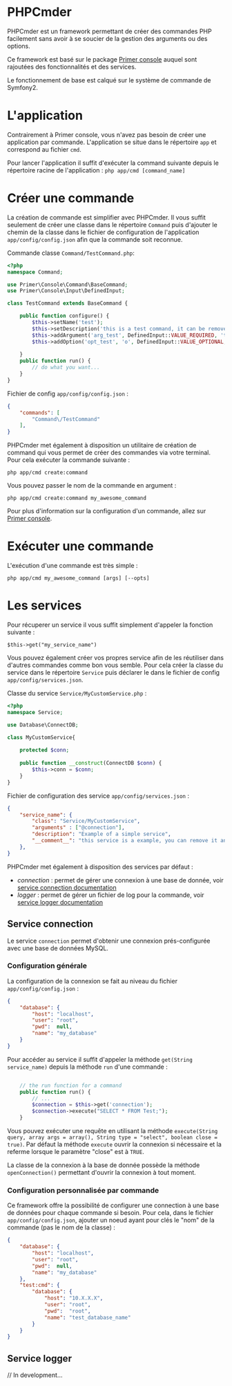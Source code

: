 # PHPCmder
PHPCmder est un framework permettant de créer des commandes PHP facilement sans avoir à se soucier de la gestion des arguments ou des options.

Ce framework est basé sur le package [Primer console](https://github.com/alex-phillips/Primer-Console) auquel sont rajoutées des fonctionnalités et des services.

Le fonctionnement de base est calqué sur le système de commande de Symfony2.

# L'application

Contrairement à Primer console, vous n'avez pas besoin de créer une application par commande. L'application se situe dans le répertoire `app` et correspond au fichier `cmd`.

Pour lancer l'application il suffit d'exécuter la command suivante depuis le répertoire racine de l'application : `php app/cmd [command_name]`

# Créer une commande

La création de commande est simplifier avec PHPCmder. Il vous suffit seulement de créer une classe dans le répertoire `Command` puis d'ajouter le chemin de la classe dans le fichier de configuration de l'application `app/config/config.json` afin que la commande soit reconnue.

Commande classe `Command/TestCommand.php`: 
```php
<?php
namespace Command;

use Primer\Console\Command\BaseCommand;
use Primer\Console\Input\DefinedInput;

class TestCommand extends BaseCommand {

    public function configure() {
        $this->setName('test');
        $this->setDescription('this is a test command, it can be remove.');
        $this->addArgument('arg_test', DefinedInput::VALUE_REQUIRED, 'this is a test argument');
        $this->addOption('opt_test', 'o', DefinedInput::VALUE_OPTIONAL, 'this is a test option', 'this is a test option');
        
    }
    public function run() {
        // do what you want...
    }
}
```
Fichier de config `app/config/config.json` :
```json
{
    "commands": [
        "Command\/TestCommand"
    ],
}
```

PHPCmder met également à disposition un utilitaire de création de command qui vous permet de créer des commandes via votre terminal.
Pour cela exécuter la commande suivante :

`php app/cmd create:command`

Vous pouvez passer le nom de la commande en argument :

`php app/cmd create:command my_awesome_command`

Pour plus d'information sur la configuration d'un commande, allez sur [Primer console](https://github.com/alex-phillips/Primer-Console).

# Exécuter une commande

L'exécution d'une commande est très simple : 

`php app/cmd my_awesome_command [args] [--opts]`

# Les services

Pour récuperer un service il vous suffit simplement d'appeler la fonction suivante : 

`$this->get("my_service_name")`

Vous pouvez également créer vos propres service afin de les réutiliser dans d'autres commandes comme bon vous semble.
Pour cela créer la classe du service dans le répertoire `Service` puis déclarer le dans le fichier de config `app/config/services.json`.

Classe du service `Service/MyCustomService.php` :
```php
<?php
namespace Service;

use Database\ConnectDB;

class MyCustomService{
    
    protected $conn;
    
    public function __construct(ConnectDB $conn) {
        $this->conn = $conn;
    }
}
```
Fichier de configuration des service `app/config/services.json` :
```json
{
    "service_name": {
        "class": "Service/MyCustomService",
        "arguments" : ["@connection"],
        "description": "Example of a simple service",
        "__comment__": "this service is a example, you can remove it and 'Service/MyCustomService.php' file too."
    },
}
```

PHPCmder met également à disposition des services par défaut :

* _connection_ : permet de gérer une connexion à une base de donnée, voir [service connection documentation](http://todo.com)
* _logger_ : permet de gérer un fichier de log pour la commande, voir [service logger documentation](http://todo.com)

## Service connection

Le service `connection` permet d'obtenir une connexion prés-configurée avec une base de données MySQL.

### Configuration générale

La configuration de la connexion se fait au niveau du fichier `app/config/config.json` : 

```json
{
    "database": {
        "host": "localhost",
        "user": "root",
        "pwd":  null,
        "name": "my_database"
    }
}
```

Pour accéder au service il suffit d'appeler la méthode `get(String service_name)` depuis la méthode `run` d'une commande :
```php

    // the run function for a command
    public function run() {
        // ...
        $connection = $this->get('connection');
        $connection->execute("SELECT * FROM Test;");
    }
```

Vous pouvez exécuter une requête en utilisant la méthode `execute(String query, array args = array(), String type = "select", boolean close = true)`.
Par défaut la méthode `execute` ouvrir la connexion si nécessaire et la referme lorsque le paramètre "close" est à `TRUE`.

La classe de la connexion à la base de donnée possède la méthode `openConnection()` permettant d'ouvrir la connexion à tout moment.

### Configuration personnalisée par commande

Ce framework offre la possibilité de configurer une connection à une base de données pour chaque commande si besoin.
Pour cela, dans le fichier `app/config/config.json`, ajouter un noeud ayant pour clés le "nom" de la commande (pas le nom de la classe) : 
```json
{
    "database": {
        "host": "localhost",
        "user": "root",
        "pwd":  null,
        "name": "my_database"
    },
    "test:cmd": {
        "database": {
            "host": "10.X.X.X",
            "user": "root",
            "pwd":  "root",
            "name": "test_database_name"
        }
    }
}
```

## Service logger

// In development...
